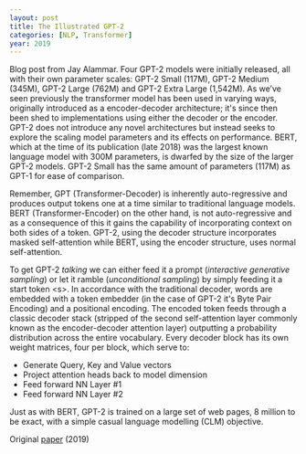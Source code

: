 ```yaml
---
layout: post
title: The Illustrated GPT-2
categories: [NLP, Transformer]
year: 2019
---
```


Blog post from Jay Alammar. Four GPT-2 models were initially released, all with their own parameter scales: GPT-2 Small (117M), GPT-2 Medium (345M), GPT-2 Large (762M) and GPT-2 Extra Large (1,542M). As we’ve seen previously the transformer model has been used in varying ways, originally introduced as a encoder-decoder architecture; it's since then been shed to implementations using either the decoder or the encoder. GPT-2 does not introduce any novel architectures but instead seeks to explore the scaling model parameters and its effects on performance. BERT, which at the time of its publication (late 2018) was the largest known language model with 300M parameters, is dwarfed by the size of the larger GPT-2 models. GPT-2 Small has the same amount of parameters (117M) as GPT-1 for ease of comparison.

Remember, GPT (Transformer-Decoder) is inherently auto-regressive and produces output tokens one at a time similar to traditional language models. BERT (Transformer-Encoder) on the other hand, is not auto-regressive and as a consequence of this it gains the capability of incorporating context on both sides of a token. GPT-2, using the decoder structure incorporates masked self-attention while BERT, using the encoder structure, uses normal self-attention. 

To get GPT-2 *talking* we can either feed it a prompt (*interactive generative sampling*) or let it ramble (*unconditional sampling*) by simply feeding it a start token \<s>. In accordance with the traditional decoder, words are embedded with a token embedder (in the case of GPT-2 it's Byte Pair Encoding) and a positional encoding. The encoded token  feeds through a classic decoder stack (stripped of the second self-attention layer commonly known as the encoder-decoder attention layer) outputting a probability distribution across the entire vocabulary. Every decoder block has its own weight matrices, four per block, which serve to: 

- Generate Query, Key and Value vectors
- Project attention heads back to model dimension
- Feed forward NN Layer #1
- Feed forward NN Layer #2

Just as with BERT, GPT-2 is trained on a large set of web pages, 8 million to be exact, with a simple casual language modelling (CLM) objective. 



Original [paper](http://jalammar.github.io/illustrated-gpt2/) (2019)
